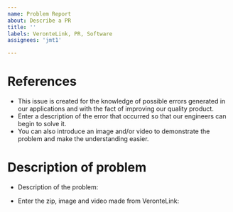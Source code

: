 ```yaml
---
name: Problem Report 
about: Describe a PR
title: ''
labels: VeronteLink, PR, Software
assignees: 'jmt1'

---
```


# References

* This issue is created for the knowledge of possible errors generated in our applications and with the fact of improving our quality product.
* Enter a description of the error that occurred so that our engineers can begin to solve it.
* You can also introduce an image and/or video to demonstrate the problem and make the understanding easier.

# Description of problem

* Description of the problem:

* Enter the zip, image and video made from VeronteLink:
